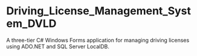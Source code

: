 # Driving_License_Management_System_DVLD
A three-tier C# Windows Forms application for managing driving licenses using ADO.NET and SQL Server LocalDB.
